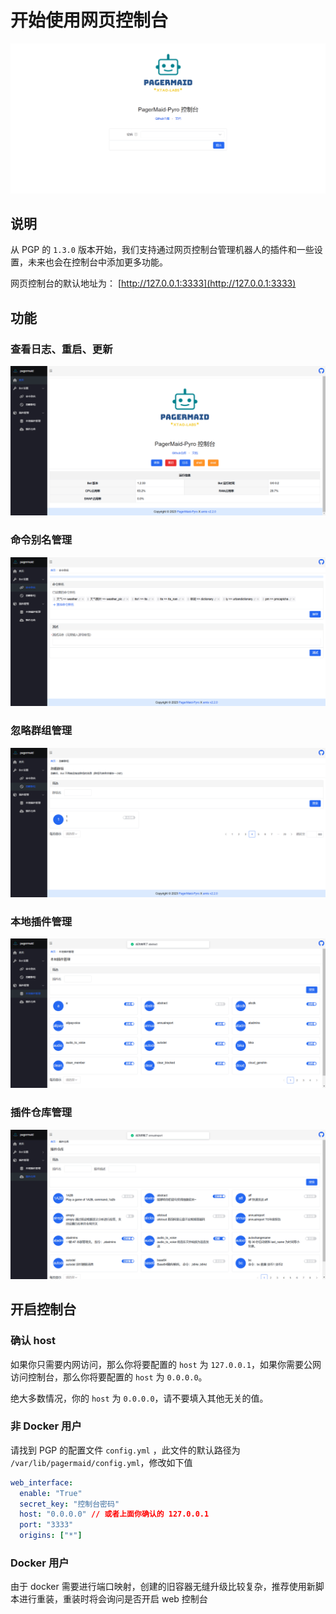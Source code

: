 # 开始使用网页控制台

![](web/0.png)

## 说明

从 PGP 的 `1.3.0` 版本开始，我们支持通过网页控制台管理机器人的插件和一些设置，未来也会在控制台中添加更多功能。

网页控制台的默认地址为： [http://127.0.0.1:3333](http://127.0.0.1:3333)

## 功能

### 查看日志、重启、更新

![](web/1.png)

### 命令别名管理

![](web/2.png)

### 忽略群组管理

![](web/3.png)

### 本地插件管理

![](web/4.png)

### 插件仓库管理

![](web/5.png)

## 开启控制台

### 确认 host

如果你只需要内网访问，那么你将要配置的 `host` 为 `127.0.0.1`，如果你需要公网访问控制台，那么你将要配置的 `host` 为 `0.0.0.0`。

绝大多数情况，你的 `host` 为 `0.0.0.0`，请不要填入其他无关的值。

### 非 Docker 用户

请找到 PGP 的配置文件 `config.yml` ，此文件的默认路径为 `/var/lib/pagermaid/config.yml`，修改如下值

```yaml
web_interface:
  enable: "True"
  secret_key: "控制台密码"
  host: "0.0.0.0" // 或者上面你确认的 127.0.0.1 
  port: "3333"
  origins: ["*"]
```

### Docker 用户

由于 docker 需要进行端口映射，创建的旧容器无缝升级比较复杂，推荐使用新脚本进行重装，重装时将会询问是否开启 web 控制台
